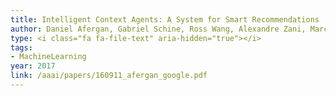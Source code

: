 ```yaml
---
title: Intelligent Context Agents: A System for Smart Recommendations
author: Daniel Afergan, Gabriel Schine, Ross Wang, Alexandre Zani, Marco Zamarato, David Murphy, Michael Gilbert, Jeffrey Nichols
type: <i class="fa fa-file-text" aria-hidden="true"></i>
tags:
- MachineLearning
year: 2017
link: /aaai/papers/160911_afergan_google.pdf
---
```

